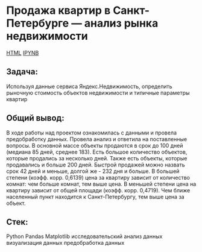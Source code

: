 # **Продажа квартир в Санкт-Петербурге — анализ рынка недвижимости**

[HTML](https://github.com/AnyaGrish/yandex_practicum/blob/main/Анализ%20рынка%20недвижимости/Исследование%20объявлений%20о%20продаже%20квартир%20html.html)
[IPYNB](https://github.com/AnyaGrish/yandex_practicum/blob/main/Анализ%20рынка%20недвижимости/Исследование%20объявлений%20о%20продаже%20квартир%20ipynb.ipynb)

## **Задача:**

Используя данные сервиса Яндекс.Недвижимость, определить рыночную стоимость объектов недвижимости и типичные параметры квартир

## **Общий вывод:**

В ходе работы над проектом ознакомилась с данными и провела предобработку данных. Провела анализ и ответила на поставленные вопросы. В основной массе объекты продаются в срок до 100 дней (медиана 85 дней, среднее 183). Есть большое количество объектов, которые продались за несколько дней. Также есть объекты, которые продавались и больше 200 дней. Быстрой продажей можно назвать срок 42 дней и меньше, долгой же - 232 дня и больше.
В большей степени (коэфф. корр. 0,6139) цена за квартиру зависит от количество комнат: чем больше комнат, тем выше цена. В меньшей степени цена на квартиру зависит от общей площади (коэфф. корр. 0,4719).
Чем ближе населенный пункт находится к Санкт-Петербургу, тем выше цена за объект.

## **Стек:**

Python
Pandas
Matplotlib
исследовательский анализ данных
визуализация данных
предобработка данных


